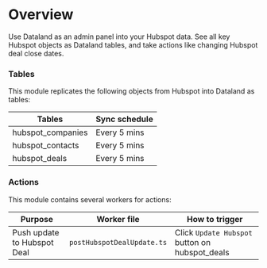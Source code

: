 # Overview

Use Dataland as an admin panel into your Hubspot data. See all key Hubspot objects as Dataland tables, and take actions like changing Hubspot deal close dates.

### Tables

This module replicates the following objects from Hubspot into Dataland as tables:

| Tables            | Sync schedule |
| ----------------- | ------------- |
| hubspot_companies | Every 5 mins  |
| hubspot_contacts  | Every 5 mins  |
| hubspot_deals     | Every 5 mins  |

### Actions

This module contains several workers for actions:

| Purpose                     | Worker file                | How to trigger                                 |
| --------------------------- | -------------------------- | ---------------------------------------------- |
| Push update to Hubspot Deal | `postHubspotDealUpdate.ts` | Click `Update Hubspot` button on hubspot_deals |
